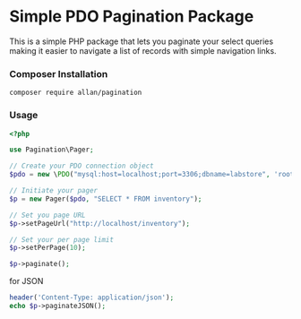 # Simple PDO Pagination Package

This is a simple PHP package that lets you paginate your select queries 
making it easier to navigate a list of records with simple navigation links.
### Composer Installation

```composer require allan/pagination```

### Usage
```php
<?php

use Pagination\Pager;

// Create your PDO connection object
$pdo = new \PDO("mysql:host=localhost;port=3306;dbname=labstore", 'root', '');

// Initiate your pager
$p = new Pager($pdo, "SELECT * FROM inventory"); 

// Set you page URL
$p->setPageUrl("http://localhost/inventory");

// Set your per page limit
$p->setPerPage(10);

$p->paginate();
```

for JSON
```php
header('Content-Type: application/json');
echo $p->paginateJSON();
```
